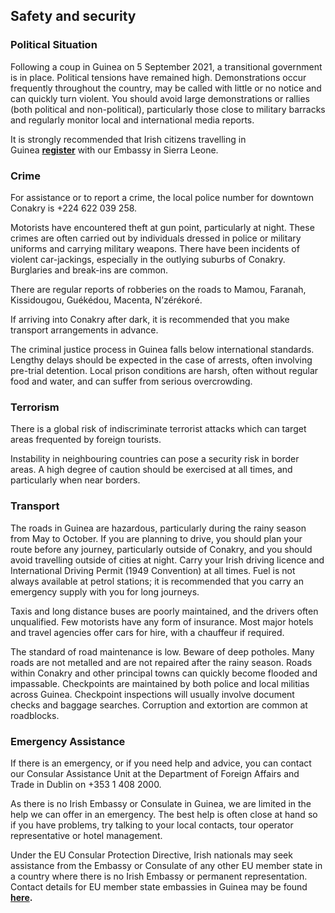 ## Safety and security

### **Political Situation**

Following a coup in Guinea on 5 September 2021, a transitional government is in place. Political tensions have remained high. Demonstrations occur frequently throughout the country, may be called with little or no notice and can quickly turn violent. You should avoid large demonstrations or rallies (both political and non-political), particularly those close to military barracks and regularly monitor local and international media reports.

It is strongly recommended that Irish citizens travelling in Guinea [**register**](/en/dfa/overseas-travel/citizens-registration/) with our Embassy in Sierra Leone.

### **Crime**

For assistance or to report a crime, the local police number for downtown Conakry is +224 622 039 258.

Motorists have encountered theft at gun point, particularly at night. These crimes are often carried out by individuals dressed in police or military uniforms and carrying military weapons. There have been incidents of violent car-jackings, especially in the outlying suburbs of Conakry. Burglaries and break-ins are common.

There are regular reports of robberies on the roads to Mamou, Faranah, Kissidougou, Guékédou, Macenta, N’zérékoré.

If arriving into Conakry after dark, it is recommended that you make transport arrangements in advance.

The criminal justice process in Guinea falls below international standards. Lengthy delays should be expected in the case of arrests, often involving pre-trial detention. Local prison conditions are harsh, often without regular food and water, and can suffer from serious overcrowding.

### **Terrorism**

There is a global risk of indiscriminate terrorist attacks which can target areas frequented by foreign tourists.

Instability in neighbouring countries can pose a security risk in border areas. A high degree of caution should be exercised at all times, and particularly when near borders.

### **Transport**

The roads in Guinea are hazardous, particularly during the rainy season from May to October. If you are planning to drive, you should plan your route before any journey, particularly outside of Conakry, and you should avoid travelling outside of cities at night. Carry your Irish driving licence and International Driving Permit (1949 Convention) at all times. Fuel is not always available at petrol stations; it is recommended that you carry an emergency supply with you for long journeys.

Taxis and long distance buses are poorly maintained, and the drivers often unqualified. Few motorists have any form of insurance. Most major hotels and travel agencies offer cars for hire, with a chauffeur if required.

The standard of road maintenance is low. Beware of deep potholes. Many roads are not metalled and are not repaired after the rainy season. Roads within Conakry and other principal towns can quickly become flooded and impassable. Checkpoints are maintained by both police and local militias across Guinea. Checkpoint inspections will usually involve document checks and baggage searches. Corruption and extortion are common at roadblocks.

### **Emergency Assistance**

If there is an emergency, or if you need help and advice, you can contact our Consular Assistance Unit at the Department of Foreign Affairs and Trade in Dublin on +353 1 408 2000.

As there is no Irish Embassy or Consulate in Guinea, we are limited in the help we can offer in an emergency. The best help is often close at hand so if you have problems, try talking to your local contacts, tour operator representative or hotel management.

Under the EU Consular Protection Directive, Irish nationals may seek assistance from the Embassy or Consulate of any other EU member state in a country where there is no Irish Embassy or permanent representation. Contact details for EU member state embassies in Guinea may be found  [**here**](https://consular-protection.ec.europa.eu/representation-offices_en)**.**
